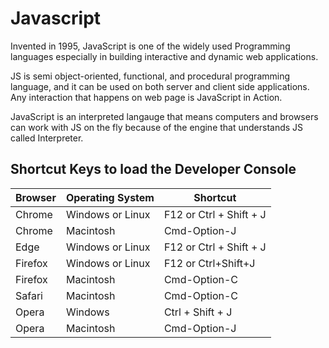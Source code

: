 # Javascript

Invented in 1995, JavaScript is one of the widely used Programming languages especially in building interactive and dynamic web applications.

JS is semi object-oriented, functional, and procedural programming language, and it can be used on both server and client side applications. Any interaction that happens on web page is JavaScript in Action.

JavaScript is an interpreted langauge that means computers and browsers can work with JS on the fly because of the engine that understands JS called Interpreter.

## Shortcut Keys to load the Developer Console

Browser | Operating System | Shortcut
------- | ---------------- | --------
Chrome | Windows or Linux | F12 or Ctrl + Shift + J
Chrome | Macintosh | Cmd-Option-J
Edge | Windows or Linux | F12 or Ctrl + Shift + J
Firefox | Windows or Linux | F12 or Ctrl+Shift+J
Firefox | Macintosh | Cmd-Option-C
Safari | Macintosh | Cmd-Option-C
Opera | Windows | Ctrl + Shift + J
Opera | Macintosh | Cmd-Option-J

